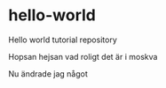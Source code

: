 # hello-world
Hello world tutorial repository

Hopsan hejsan vad roligt det är i moskva

Nu ändrade jag något
